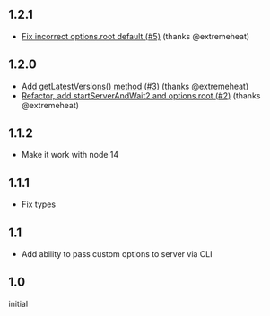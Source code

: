## 1.2.1
* [Fix incorrect options.root default (#5)](https://github.com/extremeheat/minecraft-bedrock-server/commit/1eb371aa7fc203bbab2752e1fbc96378e165fd9f) (thanks @extremeheat)

## 1.2.0
* [Add getLatestVersions() method (#3)](https://github.com/extremeheat/minecraft-bedrock-server/commit/8864a06bd2969396815cb7422878ac76e7d22b9c) (thanks @extremeheat)
* [Refactor, add startServerAndWait2 and options.root (#2)](https://github.com/extremeheat/minecraft-bedrock-server/commit/2ed240b9f285b83f88798a58ac1408f1643466e1) (thanks @extremeheat)

## 1.1.2
* Make it work with node 14

## 1.1.1
* Fix types

## 1.1
* Add ability to pass custom options to server via CLI

## 1.0

initial